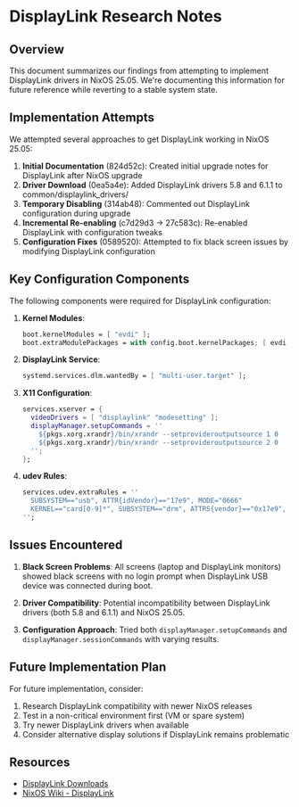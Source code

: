 # DisplayLink Research Notes

## Overview

This document summarizes our findings from attempting to implement DisplayLink drivers in NixOS 25.05. We're documenting this information for future reference while reverting to a stable system state.

## Implementation Attempts

We attempted several approaches to get DisplayLink working in NixOS 25.05:

1. **Initial Documentation** (824d52c): Created initial upgrade notes for DisplayLink after NixOS upgrade
2. **Driver Download** (0ea5a4e): Added DisplayLink drivers 5.8 and 6.1.1 to common/displaylink_drivers/
3. **Temporary Disabling** (314ab48): Commented out DisplayLink configuration during upgrade
4. **Incremental Re-enabling** (c7d29d3 → 27c583c): Re-enabled DisplayLink with configuration tweaks
5. **Configuration Fixes** (0589520): Attempted to fix black screen issues by modifying DisplayLink configuration

## Key Configuration Components

The following components were required for DisplayLink configuration:

1. **Kernel Modules**:
   ```nix
   boot.kernelModules = [ "evdi" ];
   boot.extraModulePackages = with config.boot.kernelPackages; [ evdi ];
   ```

2. **DisplayLink Service**:
   ```nix
   systemd.services.dlm.wantedBy = [ "multi-user.target" ];
   ```

3. **X11 Configuration**:
   ```nix
   services.xserver = {
     videoDrivers = [ "displaylink" "modesetting" ];
     displayManager.setupCommands = ''
       ${pkgs.xorg.xrandr}/bin/xrandr --setprovideroutputsource 1 0
       ${pkgs.xorg.xrandr}/bin/xrandr --setprovideroutputsource 2 0
     '';
   };
   ```

4. **udev Rules**:
   ```nix
   services.udev.extraRules = ''
     SUBSYSTEM=="usb", ATTR{idVendor}=="17e9", MODE="0666"
     KERNEL=="card[0-9]*", SUBSYSTEM=="drm", ATTRS{vendor}=="0x17e9", TAG+="seat", TAG+="master-of-seat"
   '';
   ```

## Issues Encountered

1. **Black Screen Problems**: All screens (laptop and DisplayLink monitors) showed black screens with no login prompt when DisplayLink USB device was connected during boot.

2. **Driver Compatibility**: Potential incompatibility between DisplayLink drivers (both 5.8 and 6.1.1) and NixOS 25.05.

3. **Configuration Approach**: Tried both `displayManager.setupCommands` and `displayManager.sessionCommands` with varying results.

## Future Implementation Plan

For future implementation, consider:

1. Research DisplayLink compatibility with newer NixOS releases
2. Test in a non-critical environment first (VM or spare system)
3. Try newer DisplayLink drivers when available
4. Consider alternative display solutions if DisplayLink remains problematic

## Resources

- [DisplayLink Downloads](https://www.synaptics.com/products/displaylink-graphics/downloads/ubuntu)
- [NixOS Wiki - DisplayLink](https://nixos.wiki/wiki/DisplayLink)